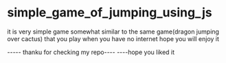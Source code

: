 # simple_game_of_jumping_using_js
it is very simple game somewhat similar to the same game(dragon jumping over cactus) that you play when you have no internet hope you will enjoy it


----- thanku for checking my repo----
----hope you liked it


